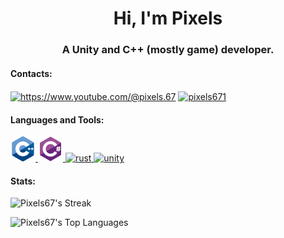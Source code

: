 <h1 align="center">Hi, I'm Pixels</h1>
<h3 align="center">A Unity and C++ (mostly game) developer.</h3>

<h4 align="left">Contacts:</h4>
<p align="left">
<a href="https://www.youtube.com/@pixels.67" target="blank"><img align="center" src="https://raw.githubusercontent.com/rahuldkjain/github-profile-readme-generator/master/src/images/icons/Social/youtube.svg" alt="https://www.youtube.com/@pixels.67" height="30" width="40" /></a>
<a href="https://discord.gg/pixels671" target="blank"><img align="center" src="https://raw.githubusercontent.com/rahuldkjain/github-profile-readme-generator/master/src/images/icons/Social/discord.svg" alt="pixels671" height="30" width="40" /></a>
</p>

<h4 align="left">Languages and Tools:</h4>
<p align="left"><a href="https://www.w3schools.com/cpp/" target="_blank" rel="noreferrer"> <img src="https://raw.githubusercontent.com/devicons/devicon/master/icons/cplusplus/cplusplus-original.svg" alt="cplusplus" width="40" height="40"/> </a><a href="https://www.w3schools.com/cs/" target="_blank" rel="noreferrer"> <img src="https://raw.githubusercontent.com/devicons/devicon/master/icons/csharp/csharp-original.svg" alt="csharp" width="40" height="40"/> </a><a href="https://www.rust-lang.org" target="_blank" rel="noreferrer"> <img src="https://raw.githubusercontent.com/rust-lang/rust-artwork/refs/heads/master/logo/rust-logo-256x256.png" alt="rust" width="40" height="40"/> </a><a href="https://unity.com/" target="_blank" rel="noreferrer"> <img src="https://upload.vectorlogo.zone/logos/unity3d/images/33965117-e670-4b9a-88ef-084ee868bbf8.svg" alt="unity" width="40" height="40"/> </a> </p>

<h4 align="left">Stats:</h4>

![Pixels67's Streak](https://github-readme-streak-stats.herokuapp.com/?user=Pixels67&theme=vue-dark&hide_border=true)

![Pixels67's Top Languages](https://github-readme-stats.vercel.app/api/top-langs/?username=Pixels67&theme=vue-dark&show_icons=true&hide_border=true&layout=compact)

